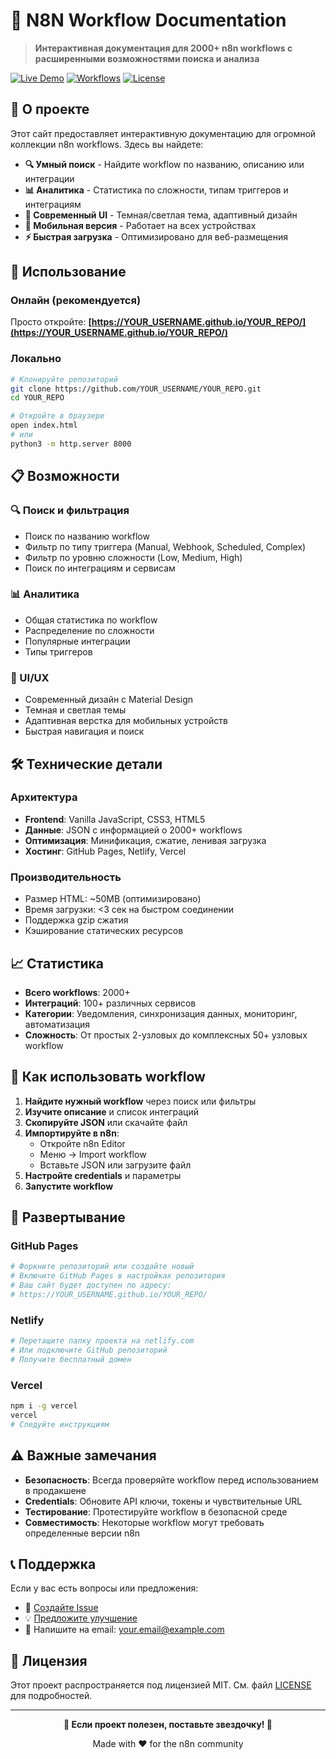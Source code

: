 # 🧠 N8N Workflow Documentation

> **Интерактивная документация для 2000+ n8n workflows с расширенными возможностями поиска и анализа**

[![Live Demo](https://img.shields.io/badge/🚀_Live_Demo-GitHub_Pages-blue?style=for-the-badge)](https://YOUR_USERNAME.github.io/YOUR_REPO/)
[![Workflows](https://img.shields.io/badge/📋_Workflows-2000+-green?style=for-the-badge)](#)
[![License](https://img.shields.io/badge/📄_License-MIT-yellow?style=for-the-badge)](#)

## 🎯 О проекте

Этот сайт предоставляет интерактивную документацию для огромной коллекции n8n workflows. Здесь вы найдете:

- **🔍 Умный поиск** - Найдите workflow по названию, описанию или интеграции
- **📊 Аналитика** - Статистика по сложности, типам триггеров и интеграциям  
- **🎨 Современный UI** - Темная/светлая тема, адаптивный дизайн
- **📱 Мобильная версия** - Работает на всех устройствах
- **⚡ Быстрая загрузка** - Оптимизировано для веб-размещения

## 🚀 Использование

### Онлайн (рекомендуется)
Просто откройте: **[https://YOUR_USERNAME.github.io/YOUR_REPO/](https://YOUR_USERNAME.github.io/YOUR_REPO/)**

### Локально
```bash
# Клонируйте репозиторий
git clone https://github.com/YOUR_USERNAME/YOUR_REPO.git
cd YOUR_REPO

# Откройте в браузере
open index.html
# или
python3 -m http.server 8000
```

## 📋 Возможности

### 🔍 Поиск и фильтрация
- Поиск по названию workflow
- Фильтр по типу триггера (Manual, Webhook, Scheduled, Complex)
- Фильтр по уровню сложности (Low, Medium, High)
- Поиск по интеграциям и сервисам

### 📊 Аналитика
- Общая статистика по workflow
- Распределение по сложности
- Популярные интеграции
- Типы триггеров

### 🎨 UI/UX
- Современный дизайн с Material Design
- Темная и светлая темы
- Адаптивная верстка для мобильных устройств
- Быстрая навигация и поиск

## 🛠 Технические детали

### Архитектура
- **Frontend**: Vanilla JavaScript, CSS3, HTML5
- **Данные**: JSON с информацией о 2000+ workflows
- **Оптимизация**: Минификация, сжатие, ленивая загрузка
- **Хостинг**: GitHub Pages, Netlify, Vercel

### Производительность
- Размер HTML: ~50MB (оптимизировано)
- Время загрузки: <3 сек на быстром соединении
- Поддержка gzip сжатия
- Кэширование статических ресурсов

## 📈 Статистика

- **Всего workflows**: 2000+
- **Интеграций**: 100+ различных сервисов
- **Категории**: Уведомления, синхронизация данных, мониторинг, автоматизация
- **Сложность**: От простых 2-узловых до комплексных 50+ узловых workflow

## 🤝 Как использовать workflow

1. **Найдите нужный workflow** через поиск или фильтры
2. **Изучите описание** и список интеграций
3. **Скопируйте JSON** или скачайте файл
4. **Импортируйте в n8n**:
   - Откройте n8n Editor
   - Меню → Import workflow
   - Вставьте JSON или загрузите файл
5. **Настройте credentials** и параметры
6. **Запустите workflow**

## 🔧 Развертывание

### GitHub Pages
```bash
# Форкните репозиторий или создайте новый
# Включите GitHub Pages в настройках репозитория
# Ваш сайт будет доступен по адресу:
# https://YOUR_USERNAME.github.io/YOUR_REPO/
```

### Netlify
```bash
# Перетащите папку проекта на netlify.com
# Или подключите GitHub репозиторий
# Получите бесплатный домен
```

### Vercel
```bash
npm i -g vercel
vercel
# Следуйте инструкциям
```

## ⚠️ Важные замечания

- **Безопасность**: Всегда проверяйте workflow перед использованием в продакшене
- **Credentials**: Обновите API ключи, токены и чувствительные URL
- **Тестирование**: Протестируйте workflow в безопасной среде
- **Совместимость**: Некоторые workflow могут требовать определенные версии n8n

## 📞 Поддержка

Если у вас есть вопросы или предложения:

- 🐛 [Создайте Issue](https://github.com/YOUR_USERNAME/YOUR_REPO/issues)
- 💡 [Предложите улучшение](https://github.com/YOUR_USERNAME/YOUR_REPO/discussions)
- 📧 Напишите на email: your.email@example.com

## 📄 Лицензия

Этот проект распространяется под лицензией MIT. См. файл [LICENSE](LICENSE) для подробностей.

---

<div align="center">

**🌟 Если проект полезен, поставьте звездочку! 🌟**

Made with ❤️ for the n8n community

</div> 